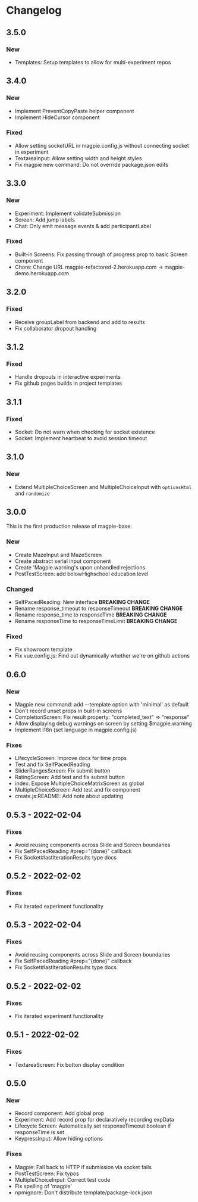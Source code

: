 # Changelog

## 3.5.0

### New

- Templates: Setup templates to allow for multi-experiment repos

## 3.4.0

### New

 - Implement PreventCopyPaste helper component
 - Implement HideCursor component

### Fixed
 - Allow setting socketURL in magpie.config.js without connecting socket in experiment
 - TextareaInput: Allow setting width and height styles
 - Fix magpie new command: Do not override package.json edits

## 3.3.0

### New

 - Experiment: Implement validateSubmission
 - Screen: Add jump labels
 - Chat: Only emit message events & add participantLabel

### Fixed

 - Built-in Screens: Fix passing through of progress prop to basic Screen component
 - Chore: Change URL magpie-refactored-2.herokuapp.com -> magpie-demo.herokuapp.com

## 3.2.0

### Fixed

 - Receive groupLabel from backend and add to results
 - Fix collaborator dropout handling

## 3.1.2

### Fixed

 - Handle dropouts in interactive experiments
 - Fix github pages builds in project templates

## 3.1.1

### Fixed

 - Socket: Do not warn when checking for socket existence
 - Socket: Implement heartbeat to avoid session timeout

## 3.1.0

### New

- Extend MultipleChoiceScreen and MultipleChoiceInput with `optionsHtml` and `randomize`

## 3.0.0
This is the first production release of magpie-base.

### New
- Create MazeInput and MazeScreen
- Create abstract serial input component
- Create 'Magpie.warning's upon unhandled rejections
- PostTestScreen: add belowHighschool education level

### Changed
- SelfPacedReading: New interface **BREAKING CHANGE**
- Rename response_timeout to responseTimeout **BREAKING CHANGE**
- Rename response_time to responseTime **BREAKING CHANGE**
- Rename responseTime to responseTimeLimit **BREAKING CHANGE**

### Fixed
- Fix showroom template
- Fix vue.config.js: Find out dynamically whether we're on github actions

## 0.6.0

### New
- Magpie new command: add --template option with 'minimal' as default
- Don't record unset props in built-in screens
- CompletionScreen: Fix result property: "completed_text" => "response"
- Allow displaying debug warnings on screen by setting $magpie.warning
- Implement i18n (set language in magpie.config.js)

### Fixes
- LifecycleScreen: Improve docs for time props
- Test and fix SelfPacedReading
- SliderRangesScreen: Fix submit button
- RatingScreen: Add test and fix submit button
- index: Expose MultipleChoiceMatrixScreen as global
- MultipleChoiceScreen: Add test and fix component
- create.js:README: Add note about updating


## 0.5.3 - 2022-02-04

### Fixes
 - Avoid reusing components across Slide and Screen boundaries
 - Fix SelfPacedReading #prep="{done}" callback
 - Fix Socket#lastIterationResults type docs

## 0.5.2 - 2022-02-02

### Fixes
- Fix iterated experiment functionality

## 0.5.3 - 2022-02-04

### Fixes
 - Avoid reusing components across Slide and Screen boundaries
 - Fix SelfPacedReading #prep="{done}" callback
 - Fix Socket#lastIterationResults type docs

## 0.5.2 - 2022-02-02

### Fixes
- Fix iterated experiment functionality

## 0.5.1 - 2022-02-02

### Fixes

- TextareaScreen: Fix button display condition

## 0.5.0

### New

 - Record component: Add global prop
 - Experiment: Add record prop for declaratively recording expData
 - Lifecycle Screen: Automatically set responseTimeout boolean if responseTime is set
 - KeypressInput: Allow hiding options

### Fixes
 - Magpie: Fall back to HTTP if submission via socket fails
 - PostTestScreen: Fix typos
 - MultipleChoiceInput: Correct test code
 - Fix spelling of 'magpie'
 - npmignore: Don't distribute template/package-lock.json
